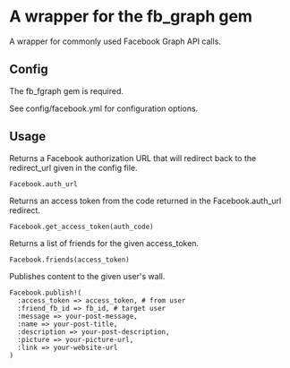 # A wrapper for the fb_graph gem

A wrapper for commonly used Facebook Graph API calls.

## Config

The fb_fgraph gem is required.

See config/facebook.yml for configuration options.

## Usage

Returns a Facebook authorization URL that will redirect back to the redirect_url given in the config file.

    Facebook.auth_url

Returns an access token from the code returned in the Facebook.auth_url redirect.

    Facebook.get_access_token(auth_code)

Returns a list of friends for the given access_token.

    Facebook.friends(access_token)

Publishes content to the given user's wall.

    Facebook.publish!(
      :access_token => access_token, # from user
      :friend_fb_id => fb_id, # target user
      :message => your-post-message,
      :name => your-post-title,
      :description => your-post-description,
      :picture => your-picture-url,
      :link => your-website-url
    )